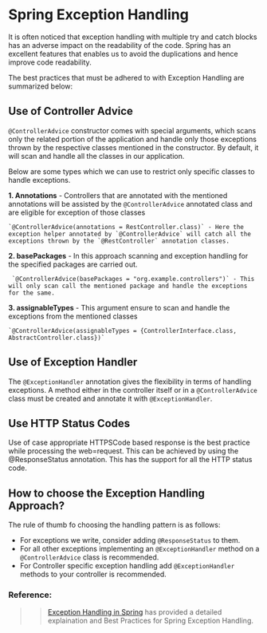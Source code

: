 # Spring Exception Handling

It is often noticed that exception handling with multiple try and catch blocks has an adverse impact on the readability of the code. Spring has an excellent features that enables us to avoid the duplications and hence improve code readability.

The best practices that must be adhered to with Exception Handling are summarized below:

## Use of Controller Advice

`@ControllerAdvice` constructor comes with special arguments, which scans only the related portion of the application and handle only those exceptions thrown by the respective classes mentioned in the constructor. By default, it will scan and handle all the classes in our application.

Below are some types which we can use to restrict only specific classes to handle exceptions.

**1. Annotations** - Controllers that are annotated with the mentioned annotations will be assisted by the `@ControllerAdvice` annotated class and are eligible for exception of those classes

```
`@ControllerAdvice(annotations = RestController.class)` - Here the exception helper annotated by `@ControllerAdvice` will catch all the exceptions thrown by the `@RestController` annotation classes.
```

**2. basePackages** - In this approach scanning and exception handling  for the specified packages are carried out.

```
 `@ControllerAdvice(basePackages = "org.example.controllers")` - This will only scan call the mentioned package and handle the exceptions for the same.
 ```

**3. assignableTypes** - This argument ensure to scan and handle the exceptions from the mentioned classes

```
`@ControllerAdvice(assignableTypes = {ControllerInterface.class, 
AbstractController.class})`
```

## Use of Exception Handler

The `@ExceptionHandler` annotation gives the flexibility in terms of handling exceptions. A method either in the controller itself or in a `@ControllerAdvice` class must be created and annotate it with `@ExceptionHandler`.

## Use HTTP Status Codes

Use of case appropriate HTTPSCode based response is the best practice while processing the web=request. This can be achieved by using the @ResponseStatus annotation. This has the support for all the HTTP status code.

## How to choose the Exception Handling Approach?

The rule of thumb fo choosing the handling pattern is as follows:

* For exceptions we write, consider adding `@ResponseStatus` to them.
* For all other exceptions implementing an `@ExceptionHandler` method on a `@ControllerAdvice` class is recommended.
* For Controller specific exception handling add `@ExceptionHandler` methods to your controller is recommended.


### Reference:
>>  [Exception Handling in Spring](https://spring.io/blog/2013/11/01/exception-handling-in-spring-mvc) has provided a detailed explaination and Best Practices for Spring Exception Handling.
